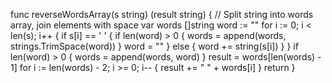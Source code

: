 func reverseWordsArray(s string) (result string) {
    // Split string into words array, join elements with space
    var words []string
    word := ""
    for i := 0; i < len(s); i++ {
        if s[i] == ' ' {
            if len(word) > 0 {
                words = append(words, strings.TrimSpace(word))
            }
            word = ""
        } else {
            word += string(s[i])
        }
    }
    if len(word) > 0 {
        words = append(words, word)
    }
    result = words[len(words) - 1]
    for i := len(words) - 2; i >= 0; i-- {
        result += " " + words[i]
    }
    return
}